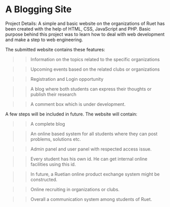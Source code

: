 # A Blogging Site

Project Details: A simple and basic website on the organizations of Ruet has been created with the help of HTML, CSS, JavaScript and PHP. Basic purpose behind this project was to learn how to deal with web development and make a step to web engineering. 

The submitted website contains these features:

>>Information on the topics related to the specific organizations 

>>Upcoming events based on the related clubs or organizations

>>Registration and Login opportunity

>>A blog where both students can express their thoughts or publish their research

>> A comment box which is under development. 



A few steps will be included in future. The website will contain:

>>A complete blog

>>An online based system for all students where they can post problems, solutions etc.

>>Admin panel and user panel with respected access issue.

>>Every student has his own id. He can get internal online facilities using this id.

>>In future, a Ruetian online product exchange system might be constructed. 

>>Online recruiting in organizations or clubs.

>>Overall a communication system among students of Ruet.

